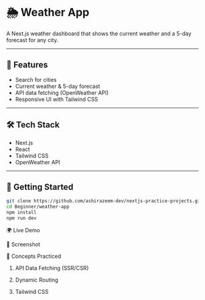 # 🌦 Weather App

A Next.js weather dashboard that shows the current weather and a 5-day forecast for any city.

---

## 📖 Features

- Search for cities
- Current weather & 5-day forecast
- API data fetching (OpenWeather API)
- Responsive UI with Tailwind CSS

---

## 🛠️ Tech Stack

- Next.js
- React
- Tailwind CSS
- OpenWeather API

---

## 🚀 Getting Started

```bash
git clone https://github.com/ashirazeem-dev/nextjs-practice-projects.git
cd Beginner/weather-app
npm install
npm run dev
```

🌍 Live Demo

📸 Screenshot

🎯 Concepts Practiced

1. API Data Fetching (SSR/CSR)

2. Dynamic Routing

3. Tailwind CSS
